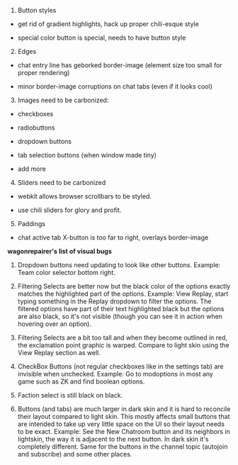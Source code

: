 1) Button styles

- get rid of gradient highlights, hack up proper chili-esque style

- special color button is special, needs to have button style

2) Edges
- chat entry line has geborked border-image (element size too small for proper rendering)

- minor border-image corruptions on chat tabs (even if it looks cool)

3) Images need to be carbonized:

- checkboxes

- radiobuttons

- dropdown buttons

- tab selection buttons (when window made tiny)

- add more

4) Sliders need to be carbonized

- webkit allows browser scrollbars to be styled.

- use chili sliders for glory and profit.

5) Paddings

- chat active tab X-button is too far to right, overlays border-image


**wagonrepairer's list of visual bugs**

1) Dropdown buttons need updating to look like other buttons. Example: Team color selector bottom right.

2) Filtering Selects are better now but the black color of the options exactly matches the highlighted part of the options. Example: View Replay, start typing something in the Replay dropdown to filter the options. The filtered options have part of their text highlighted black but the options are also black, so it's not visible (though you can see it in action when hovering over an option).

3) Filtering Selects are a bit too tall and when they become outlined in red, the exclamation point graphic is warped. Compare to light skin using the View Replay section as well.

4) CheckBox Buttons (not regular checkboxes like in the settings tab) are invisible when unchecked. Example: Go to modoptions in most any game such as ZK and find boolean options.

5) Faction select is still black on black.

6) Buttons (and tabs) are much larger in dark skin and it is hard to reconcile their layout compared to light skin. This mostly affects small buttons that are intended to take up very little space on the UI so their layout needs to be exact. Example: See the New Chatroom button and its neighbors in lightskin, the way it is adjacent to the next button. In dark skin it's completely different. Same for the buttons in the channel topic (autojoin and subscribe) and some other places.